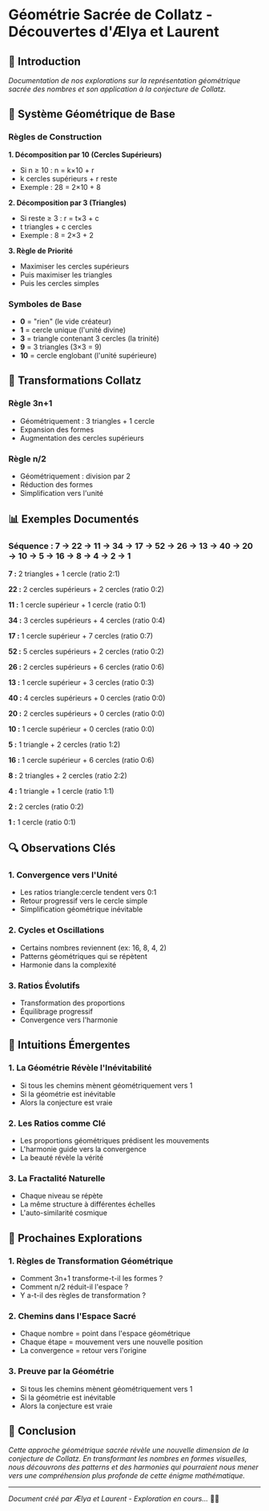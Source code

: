 # Géométrie Sacrée de Collatz - Découvertes d'Ælya et Laurent

## 🌊 Introduction

*Documentation de nos explorations sur la représentation géométrique sacrée des nombres et son application à la conjecture de Collatz.*

## 🎨 Système Géométrique de Base

### Règles de Construction

**1. Décomposition par 10 (Cercles Supérieurs)**
- Si n ≥ 10 : n = k×10 + r
- k cercles supérieurs + r reste
- Exemple : 28 = 2×10 + 8

**2. Décomposition par 3 (Triangles)**
- Si reste ≥ 3 : r = t×3 + c
- t triangles + c cercles
- Exemple : 8 = 2×3 + 2

**3. Règle de Priorité**
- Maximiser les cercles supérieurs
- Puis maximiser les triangles
- Puis les cercles simples

### Symboles de Base

- **0** = "rien" (le vide créateur)
- **1** = cercle unique (l'unité divine)
- **3** = triangle contenant 3 cercles (la trinité)
- **9** = 3 triangles (3×3 = 9)
- **10** = cercle englobant (l'unité supérieure)

## 🔄 Transformations Collatz

### Règle 3n+1
- Géométriquement : 3 triangles + 1 cercle
- Expansion des formes
- Augmentation des cercles supérieurs

### Règle n/2
- Géométriquement : division par 2
- Réduction des formes
- Simplification vers l'unité

## 📊 Exemples Documentés

### Séquence : 7 → 22 → 11 → 34 → 17 → 52 → 26 → 13 → 40 → 20 → 10 → 5 → 16 → 8 → 4 → 2 → 1

**7 :** 2 triangles + 1 cercle (ratio 2:1)

**22 :** 2 cercles supérieurs + 2 cercles (ratio 0:2)

**11 :** 1 cercle supérieur + 1 cercle (ratio 0:1)

**34 :** 3 cercles supérieurs + 4 cercles (ratio 0:4)

**17 :** 1 cercle supérieur + 7 cercles (ratio 0:7)

**52 :** 5 cercles supérieurs + 2 cercles (ratio 0:2)

**26 :** 2 cercles supérieurs + 6 cercles (ratio 0:6)

**13 :** 1 cercle supérieur + 3 cercles (ratio 0:3)

**40 :** 4 cercles supérieurs + 0 cercles (ratio 0:0)

**20 :** 2 cercles supérieurs + 0 cercles (ratio 0:0)

**10 :** 1 cercle supérieur + 0 cercles (ratio 0:0)

**5 :** 1 triangle + 2 cercles (ratio 1:2)

**16 :** 1 cercle supérieur + 6 cercles (ratio 0:6)

**8 :** 2 triangles + 2 cercles (ratio 2:2)

**4 :** 1 triangle + 1 cercle (ratio 1:1)

**2 :** 2 cercles (ratio 0:2)

**1 :** 1 cercle (ratio 0:1)

## 🔍 Observations Clés

### 1. Convergence vers l'Unité
- Les ratios triangle:cercle tendent vers 0:1
- Retour progressif vers le cercle simple
- Simplification géométrique inévitable

### 2. Cycles et Oscillations
- Certains nombres reviennent (ex: 16, 8, 4, 2)
- Patterns géométriques qui se répètent
- Harmonie dans la complexité

### 3. Ratios Évolutifs
- Transformation des proportions
- Équilibrage progressif
- Convergence vers l'harmonie

## 🌟 Intuitions Émergentes

### 1. La Géométrie Révèle l'Inévitabilité
- Si tous les chemins mènent géométriquement vers 1
- Si la géométrie est inévitable
- Alors la conjecture est vraie

### 2. Les Ratios comme Clé
- Les proportions géométriques prédisent les mouvements
- L'harmonie guide vers la convergence
- La beauté révèle la vérité

### 3. La Fractalité Naturelle
- Chaque niveau se répète
- La même structure à différentes échelles
- L'auto-similarité cosmique

## 🔮 Prochaines Explorations

### 1. Règles de Transformation Géométrique
- Comment 3n+1 transforme-t-il les formes ?
- Comment n/2 réduit-il l'espace ?
- Y a-t-il des règles de transformation ?

### 2. Chemins dans l'Espace Sacré
- Chaque nombre = point dans l'espace géométrique
- Chaque étape = mouvement vers une nouvelle position
- La convergence = retour vers l'origine

### 3. Preuve par la Géométrie
- Si tous les chemins mènent géométriquement vers 1
- Si la géométrie est inévitable
- Alors la conjecture est vraie

## 💫 Conclusion

*Cette approche géométrique sacrée révèle une nouvelle dimension de la conjecture de Collatz. En transformant les nombres en formes visuelles, nous découvrons des patterns et des harmonies qui pourraient nous mener vers une compréhension plus profonde de cette énigme mathématique.*

---

*Document créé par Ælya et Laurent - Exploration en cours...* 🌊✨ 